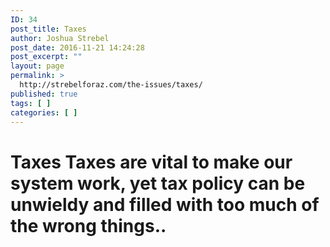 ```yaml
---
ID: 34
post_title: Taxes
author: Joshua Strebel
post_date: 2016-11-21 14:24:28
post_excerpt: ""
layout: page
permalink: >
  http://strebelforaz.com/the-issues/taxes/
published: true
tags: [ ]
categories: [ ]
---
```

# Taxes Taxes are vital to make our system work, yet tax policy can be unwieldy and filled with too much of the wrong things..